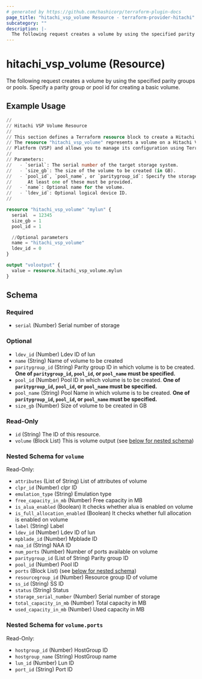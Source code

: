 ```yaml
---
# generated by https://github.com/hashicorp/terraform-plugin-docs
page_title: "hitachi_vsp_volume Resource - terraform-provider-hitachi"
subcategory: ""
description: |-
  The following request creates a volume by using the specified parity groups or pools. Specify a parity group or pool id for creating a basic volume.
---
```


# hitachi_vsp_volume (Resource)

The following request creates a volume by using the specified parity groups or pools. Specify a parity group or pool id for creating a basic volume.

## Example Usage

```terraform
//
// Hitachi VSP Volume Resource
//
// This section defines a Terraform resource block to create a Hitachi VSP volume.
// The resource "hitachi_vsp_volume" represents a volume on a Hitachi Virtual Storage
// Platform (VSP) and allows you to manage its configuration using Terraform.
//
// Parameters:
//   - `serial`: The serial number of the target storage system.
//   - `size_gb`: The size of the volume to be created (in GB).
//   - `pool_id`, `pool_name`, or `paritygroup_id`: Specify the storage location.
//      At least one of these must be provided.
//   - `name`: Optional name for the volume.
//   - `ldev_id`: Optional logical device ID.
//

resource "hitachi_vsp_volume" "mylun" {
  serial  = 12345
  size_gb = 1
  pool_id = 1

  //Optional parameters
  name = "hitachi_vsp_volume"
  ldev_id = 0
}

output "voloutput" {
  value = resource.hitachi_vsp_volume.mylun
}
```

<!-- schema generated by tfplugindocs -->
## Schema

### Required

- `serial` (Number) Serial number of storage

### Optional

- `ldev_id` (Number) Ldev ID of lun
- `name` (String) Name of volume to be created
- `paritygroup_id` (String) Parity group ID in which volume is to be created. **One of `paritygroup_id`, `pool_id`, or `pool_name` must be specified.**
- `pool_id` (Number) Pool ID in which volume is to be created. **One of `paritygroup_id`, `pool_id`, or `pool_name` must be specified.**
- `pool_name` (String) Pool Name in which volume is to be created. **One of `paritygroup_id`, `pool_id`, or `pool_name` must be specified.**
- `size_gb` (Number) Size of volume to be created in GB

### Read-Only

- `id` (String) The ID of this resource.
- `volume` (Block List) This is volume output (see [below for nested schema](#nestedblock--volume))

<a id="nestedblock--volume"></a>
### Nested Schema for `volume`

Read-Only:

- `attributes` (List of String) List of attributes of volume
- `clpr_id` (Number) clpr ID
- `emulation_type` (String) Emulation type
- `free_capacity_in_mb` (Number) Free capacity in MB
- `is_alua_enabled` (Boolean) It checks whether alua is enabled on volume
- `is_full_allocation_enabled` (Boolean) It checks whether full allocation is enabled on volume
- `label` (String) Label
- `ldev_id` (Number) Ldev ID of lun
- `mpblade_id` (Number) Mpblade ID
- `naa_id` (String) NAA ID
- `num_ports` (Number) Number of ports available on volume
- `paritygroup_id` (List of String) Parity group ID
- `pool_id` (Number) Pool ID
- `ports` (Block List) (see [below for nested schema](#nestedblock--volume--ports))
- `resourcegroup_id` (Number) Resource group ID of volume
- `ss_id` (String) SS ID
- `status` (String) Status
- `storage_serial_number` (Number) Serial number of storage
- `total_capacity_in_mb` (Number) Total capacity in MB
- `used_capacity_in_mb` (Number) Used capacity in MB

<a id="nestedblock--volume--ports"></a>
### Nested Schema for `volume.ports`

Read-Only:

- `hostgroup_id` (Number) HostGroup ID
- `hostgroup_name` (String) HostGroup name
- `lun_id` (Number) Lun ID
- `port_id` (String) Port ID

